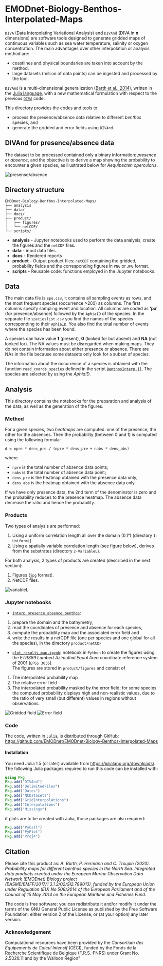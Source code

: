# EMODnet-Biology-Benthos-Interpolated-Maps

`DIVA` (Data Interpolating Variational Analysis) and `DIVAnd` (DIVA in __n__ dimensions) are software tools designed to generate gridded maps of continuous variables such as sea water temperature, salinity or oxygen concentration. The main advantages over other interpolation or analysis method are:
* coastlines and physical boundaries are taken into account by the method.
* large datasets (million of data points) can be ingested and processed by the tool.

`DIVAnd` is a multi-dimensional generalization ([Barth et al., 2014](https://dx.doi.org/10.5194/gmd-7-225-2014)), written in the [Julia language](https://julialang.org/), with a new mathematical formulation with respect to the previous [`DIVA`](https://github.com/gher-ulg/DIVA) code.

This directory provides the codes and tools to
- process the presence/absence data relative to different _benthos_ species, and
- generate the gridded and error fields using `DIVAnd`.

## DIVAnd for presence/absence data

The dataset to be processed contained only a binary information: _presence_ or _absence_, and the objective is to derive a map showing the probability to encounter a given species, as illustrated below for _Aequipecten opercularis_.

![presense/absence](product/figures/1-UniformL/data/Aequipecten_opercularis_data.jpg)


## Directory structure

```
EMODnet-Biology-Benthos-Interpolated-Maps/
├── analysis
├── data/
├── docs/
├── product/
│   ├── figures/
│   └── netCDF/
└── scripts/
```

* **analysis** - Jupyter notebooks used to perform the data analysis, create the figures and the `netCDF` files.
* **data** - input data files.
* **docs** - Rendered reports
* **product** - Output product files: `netCDF` containing the gridded, probability fields and the corresponding figures in `PNG` or `JPG` format.
* **scripts** - Reusable code: functions employed in the Jupyter notebooks.

## Data

The main data file is `spe.csv`, it contains all sampling events as rows, and the most frequent species (occurrence >200) as columns. The first columns specify sampling event and location. All columns are coded as __‘pa’__ (for presence/absence) followed by the `AphiaID` of the species. In the separate file `specieslist.csv` you find the names of the species corresponding to their `AphiaID`. You also find the total number of events where the species has been found.

A species can have value __1__ (present), __0__ (looked for but absent) and __NA__ (not looked for). The NA values must be disregarded when making maps. They do not contain information about either presence or absence. There are NAs in the file because some datasets only look for a subset of species.

The information about the occurrence of a species is obtained with the function
`read_coords_species` defined in the script  [`BenthosInterp.jl`](scripts/BenthosInterp.jl). The species are selected by using the _AphiaID_.

## Analysis

This directory contains the notebooks for the preparation and analysis of the data, as well as the generation of the figures.

### Method

For a given species, two _heatmaps_ are computed: one of the presence, the other
for the absences. Then the probability (between 0 and 1) is computed using the
following formula:  
```
d = npre * dens_pre / (npre * dens_pre + nabs * dens_abs)
```
where
* `npre` is the total number of absence data points;
* `nabs` is the total number of absence data point;
* `dens_pre` is the heatmap obtained with the presence data only;
* `dens_abs` is the heatmap obtained with the absence data only.

If we have only presence data, the 2nd term of the denominator is zero and
the probability reduces to the presence heatmap.
The absence data decrease the ratio and hence the probability.

### Products

Two types of analysis are performed:
1. Using a uniform correlation length all over the domain (0.1°) (directory `1-UniformL`)
2. Using a spatially variable correlation length (see figure below), derives from the substrates (directory `2-VariableL`).

For both analysis, 2 types of products are created (described in the next section):
1. Figures (`jpg` format).
2. NetCDF files.

![variableL](product/figures/variableL.jpg)

### Jupyter notebooks

* [`interp_presence_absence_benthos`](analysis/interp_presence_absence_benthos.ipynb):
1. prepare the domain and the bathymetry,
2. read the coordinates of presence and absence for each species,
3. compute the probability map and the associated error field and
4. write the results in a netCDF file (one per species and one global for all
	the species), in the directory `product/netCDF`

* [`plot_results_map.ipynb`](analysis/plot_results_map.ipynb): notebook in `Python` to create the figures using the _ETRS89 Lambert Azimuthal Equal Area_ coordinate reference system of 2001 (`EPGS 3035`).     
The figures are stored in `product/figures` and consist of
1. The interpolated probability map
2. The relative error field
3. The interpolated probability masked by the error field: for some species the
computed probability displays high and non-realistic values, due to the ratio of very small (but different) values in regions without observations.

![Gridded field](product/figures/1-UniformL/Aequipecten_opercularis_density.jpg)
![Error field](product/figures/1-UniformL/Aequipecten_opercularis_error.jpg)

### Code

The code, written in `Julia`, is distributed through GitHub:
https://github.com/EMODnet/EMODnet-Biology-Benthos-Interpolated-Maps

#### Installation

You need Julia 1.5 (or later) available from https://julialang.org/downloads/.
The following Julia packages required to run this code can be installed with:

```julia
using Pkg
Pkg.add("DIVAnd")
Pkg.add("DelimitedFiles")
Pkg.add("Dates")
Pkg.add("NCDatasets")
Pkg.add("GridInterpolations")
Pkg.add("Interpolations")
Pkg.add("Missings")
```
if plots are to be created with Julia, those packages are also required:
```julia
Pkg.add("PyCall")
Pkg.add("PyPlot")
Pkg.add("Proj4")
```

## Citation

Please cite this product as:
*A. Barth, P. Hermann and C. Troupin (2020). Probability maps
for different benthos species in the North Sea. Integrated data products created under the European Marine Observation Data Network (EMODnet) Biology project (EASME/EMFF/2017/1.3.1.2/02/SI2.789013), funded by the European Union under Regulation (EU) No 508/2014 of the European Parliament and of the Council of 15 May 2014 on the European Maritime and Fisheries Fund.*

The code is free software; you can redistribute it and/or modify it under the terms of the GNU General Public License as published by the Free Software Foundation; either version 2 of the License, or (at your option) any later version.

### Acknowledgement
Computational resources have been provided by the *Consortium des Équipements de Calcul Intensif* (CÉCI), funded by the Fonds de la Recherche Scientifique de Belgique (F.R.S.-FNRS) under Grant No. 2.5020.11 and by the Walloon Region"
